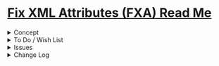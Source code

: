 # [Fix XML Attributes (FXA) Read Me]( #fxa-fix-xml-attributes/README.md )

<details>

<summary>Concept</summary>

</details>

<details>

<summary>To Do / Wish List</summary>


</details>

<details>

<summary>Issues</summary>


</details>

<details>

<summary>Change Log</summary>

### 2019-05-14 ~ Theo

* F - First commit

</details>